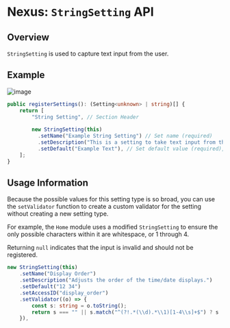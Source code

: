 # Nexus: `StringSetting` API

## Overview
`StringSetting` is used to capture text input from the user.

## Example
![image](https://github.com/aarontburn/modules-module-quickstart/assets/103211131/c1100d28-86fb-48b3-a0b3-ec131889d560)

``` typescript
public registerSettings(): (Setting<unknown> | string)[] {
	return [
        "String Setting", // Section Header
        
        new StringSetting(this)
          .setName("Example String Setting") // Set name (required)
          .setDescription("This is a setting to take text input from the user!") // Set description
          .setDefault("Example Text"), // Set default value (required),
    ];
}
```

## Usage Information
Because the possible values for this setting type is so broad, you can use the `setValidator` function to create a custom validator for the setting without creating a new setting type.

For example, the `Home` module uses a modified `StringSetting` to ensure the only possible characters within it are whitespace, or 1 through 4.

Returning `null` indicates that the input is invalid and should not be registered. 

```typescript
new StringSetting(this)
    .setName("Display Order")
    .setDescription("Adjusts the order of the time/date displays.")
    .setDefault("12 34")
    .setAccessID("display_order")
    .setValidator((o) => {
        const s: string = o.toString();
        return s === "" || s.match("^(?!.*(\\d).*\\1)[1-4\\s]+$") ? s : null;
    }),
```


